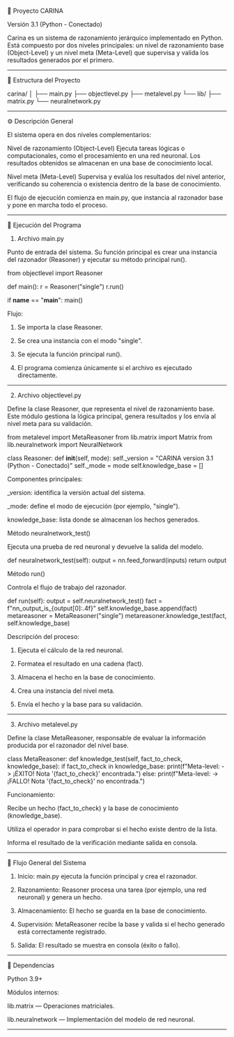 🧠 Proyecto CARINA

Versión 3.1 (Python - Conectado)

Carina es un sistema de razonamiento jerárquico implementado en Python.
Está compuesto por dos niveles principales: un nivel de razonamiento base (Object-Level) y un nivel meta (Meta-Level) que supervisa y valida los resultados generados por el primero.


---

📁 Estructura del Proyecto

carina/
│
├── main.py
├── objectlevel.py
├── metalevel.py
└── lib/
    ├── matrix.py
    └── neuralnetwork.py


---

⚙️ Descripción General

El sistema opera en dos niveles complementarios:

Nivel de razonamiento (Object-Level)
Ejecuta tareas lógicas o computacionales, como el procesamiento en una red neuronal.
Los resultados obtenidos se almacenan en una base de conocimiento local.

Nivel meta (Meta-Level)
Supervisa y evalúa los resultados del nivel anterior, verificando su coherencia o existencia dentro de la base de conocimiento.


El flujo de ejecución comienza en main.py, que instancia al razonador base y pone en marcha todo el proceso.


---

🚀 Ejecución del Programa

1. Archivo main.py

Punto de entrada del sistema.
Su función principal es crear una instancia del razonador (Reasoner) y ejecutar su método principal run().

from objectlevel import Reasoner

def main():
    r = Reasoner("single")
    r.run()

if __name__ == "__main__":
    main()

Flujo:

1. Se importa la clase Reasoner.


2. Se crea una instancia con el modo "single".


3. Se ejecuta la función principal run().


4. El programa comienza únicamente si el archivo es ejecutado directamente.




---

2. Archivo objectlevel.py

Define la clase Reasoner, que representa el nivel de razonamiento base.
Este módulo gestiona la lógica principal, genera resultados y los envía al nivel meta para su validación.

from metalevel import MetaReasoner
from lib.matrix import Matrix
from lib.neuralnetwork import NeuralNetwork

class Reasoner:
    def __init__(self, mode):
        self._version = "CARINA version 3.1 (Python - Conectado)"
        self._mode = mode
        self.knowledge_base = []

Componentes principales:

_version: identifica la versión actual del sistema.

_mode: define el modo de ejecución (por ejemplo, "single").

knowledge_base: lista donde se almacenan los hechos generados.


Método neuralnetwork_test()

Ejecuta una prueba de red neuronal y devuelve la salida del modelo.

def neuralnetwork_test(self):
    output = nn.feed_forward(inputs)
    return output

Método run()

Controla el flujo de trabajo del razonador.

def run(self):
    output = self.neuralnetwork_test()
    fact = f"nn_output_is_{output[0]:.4f}"
    self.knowledge_base.append(fact)
    metareasoner = MetaReasoner("single")
    metareasoner.knowledge_test(fact, self.knowledge_base)

Descripción del proceso:

1. Ejecuta el cálculo de la red neuronal.


2. Formatea el resultado en una cadena (fact).


3. Almacena el hecho en la base de conocimiento.


4. Crea una instancia del nivel meta.


5. Envía el hecho y la base para su validación.




---

3. Archivo metalevel.py

Define la clase MetaReasoner, responsable de evaluar la información producida por el razonador del nivel base.

class MetaReasoner:
    def knowledge_test(self, fact_to_check, knowledge_base):
        if fact_to_check in knowledge_base:
            print(f"Meta-level: -> ¡ÉXITO! Nota '{fact_to_check}' encontrada.")
        else:
            print(f"Meta-level: -> ¡FALLO! Nota '{fact_to_check}' no encontrada.")

Funcionamiento:

Recibe un hecho (fact_to_check) y la base de conocimiento (knowledge_base).

Utiliza el operador in para comprobar si el hecho existe dentro de la lista.

Informa el resultado de la verificación mediante salida en consola.



---

🧩 Flujo General del Sistema

1. Inicio:
main.py ejecuta la función principal y crea el razonador.


2. Razonamiento:
Reasoner procesa una tarea (por ejemplo, una red neuronal) y genera un hecho.


3. Almacenamiento:
El hecho se guarda en la base de conocimiento.


4. Supervisión:
MetaReasoner recibe la base y valida si el hecho generado está correctamente registrado.


5. Salida:
El resultado se muestra en consola (éxito o fallo).




---

🧱 Dependencias

Python 3.9+

Módulos internos:

lib.matrix — Operaciones matriciales.

lib.neuralnetwork — Implementación del modelo de red neuronal.




---
